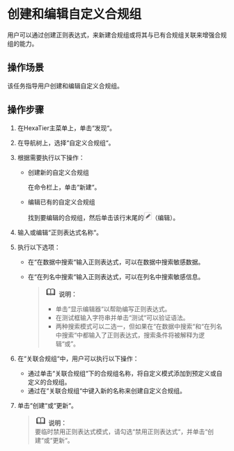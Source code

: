 # 创建和编辑自定义合规组<a name="ZH-CN_TOPIC_0111166542"></a>

用户可以通过创建正则表达式，来新建合规组或将其与已有合规组关联来增强合规组的能力。

## 操作场景<a name="zh-cn_topic_0110574982_s80b5de5b10f34a2c8b6c541fa350f7e6"></a>

该任务指导用户创建和编辑自定义合规组。

## 操作步骤<a name="zh-cn_topic_0110574982_scc078952f35f45fab82bbddbe543df64"></a>

1.  在HexaTier主菜单上，单击“发现“。
2.  在导航树上，选择“自定义合规组“。
3.  根据需要执行以下操作：
    -   创建新的自定义合规组

        在命令栏上，单击“新建“。

    -   编辑已有的自定义合规组

        找到要编辑的合规组，然后单击该行末尾的![](figures/编辑.png)（编辑）。


4.  输入或编辑“正则表达式名称“。
5.  执行以下选项：
    -   在“在数据中搜索“输入正则表达式，可以在数据中搜索敏感数据。
    -   在“在列名中搜索“输入正则表达式，可以在列名中搜索敏感信息。

        >![](public_sys-resources/icon-note.gif) **说明：**   
        >-   单击“显示编辑器“以帮助编写正则表达式。  
        >-   在测试框输入字符串并单击“测试“可以验证语法。  
        >-   两种搜索模式可以二选一，但如果在“在数据中搜索“和“在列名中搜索“中都输入了正则表达式，搜索条件将被解释为逻辑“或”。  


6.  在“关联合规组“中，用户可以执行以下操作：
    -   通过单击“关联合规组“下的合规组名称，将自定义模式添加到预定义或自定义的合规组。
    -   通过在“关联合规组“中键入新的名称来创建自定义合规组。

7.  单击“创建“或“更新“。

    >![](public_sys-resources/icon-note.gif) **说明：**   
    >要临时禁用正则表达式模式，请勾选“禁用正则表达式“，并单击“创建“或“更新“。  


